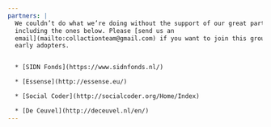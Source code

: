 ```yaml
---
partners: |
  We couldn’t do what we’re doing without the support of our great partners,
  including the ones below. Please [send us an
  email](mailto:collactionteam@gmail.com) if you want to join this group of
  early adopters.


  * [SIDN Fonds](https://www.sidnfonds.nl/)

  * [Essense](http://essense.eu/)

  * [Social Coder](http://socialcoder.org/Home/Index)

  * [De Ceuvel](http://deceuvel.nl/en/)
---
```


